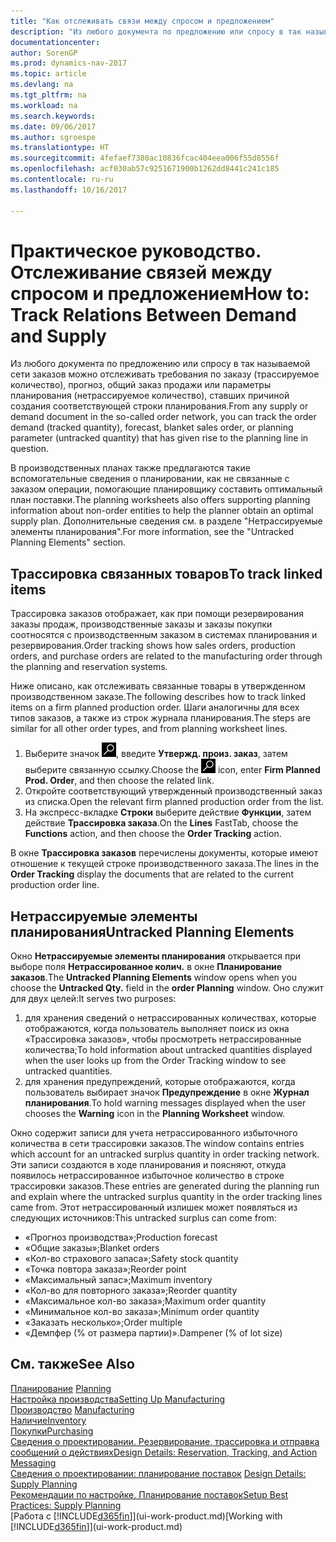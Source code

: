 ```yaml
---
title: "Как отслеживать связи между спросом и предложением"
description: "Из любого документа по предложению или спросу в так называемой сети заказов можно отслеживать требования по заказу (трассируемое количество), прогноз, общий заказ продажи или параметры планирования (нетрассируемое количество), ставших причиной создания соответствующей строки планирования."
documentationcenter: 
author: SorenGP
ms.prod: dynamics-nav-2017
ms.topic: article
ms.devlang: na
ms.tgt_pltfrm: na
ms.workload: na
ms.search.keywords: 
ms.date: 09/06/2017
ms.author: sgroespe
ms.translationtype: HT
ms.sourcegitcommit: 4fefaef7380ac10836fcac404eea006f55d8556f
ms.openlocfilehash: acf030ab57c9251671900b1262dd8441c241c185
ms.contentlocale: ru-ru
ms.lasthandoff: 10/16/2017

---
```

# <a name="how-to-track-relations-between-demand-and-supply"></a><span data-ttu-id="d5f8e-103">Практическое руководство. Отслеживание связей между спросом и предложением</span><span class="sxs-lookup"><span data-stu-id="d5f8e-103">How to: Track Relations Between Demand and Supply</span></span>
<span data-ttu-id="d5f8e-104">Из любого документа по предложению или спросу в так называемой сети заказов можно отслеживать требования по заказу (трассируемое количество), прогноз, общий заказ продажи или параметры планирования (нетрассируемое количество), ставших причиной создания соответствующей строки планирования.</span><span class="sxs-lookup"><span data-stu-id="d5f8e-104">From any supply or demand document in the so-called order network, you can track the order demand (tracked quantity), forecast, blanket sales order, or planning parameter (untracked quantity) that has given rise to the planning line in question.</span></span>

<span data-ttu-id="d5f8e-105">В производственных планах также предлагаются такие вспомогательные сведения о планировании, как не связанные с заказом операции, помогающие планировщику составить оптимальный план поставки.</span><span class="sxs-lookup"><span data-stu-id="d5f8e-105">The planning worksheets also offers supporting planning information about non-order entities to help the planner obtain an optimal supply plan.</span></span> <span data-ttu-id="d5f8e-106">Дополнительные сведения см. в разделе "Нетрассируемые элементы планирования".</span><span class="sxs-lookup"><span data-stu-id="d5f8e-106">For more information, see the "Untracked Planning Elements" section.</span></span>

## <a name="to-track-linked-items"></a><span data-ttu-id="d5f8e-107">Трассировка связанных товаров</span><span class="sxs-lookup"><span data-stu-id="d5f8e-107">To track linked items</span></span>
<span data-ttu-id="d5f8e-108">Трассировка заказов отображает, как при помощи резервирования заказы продаж, производственные заказы и заказы покупки соотносятся с производственным заказом в системах планирования и резервирования.</span><span class="sxs-lookup"><span data-stu-id="d5f8e-108">Order tracking shows how sales orders, production orders, and purchase orders are related to the manufacturing order through the planning and reservation systems.</span></span>

<span data-ttu-id="d5f8e-109">Ниже описано, как отслеживать связанные товары в утвержденном производственном заказе.</span><span class="sxs-lookup"><span data-stu-id="d5f8e-109">The following describes how to track linked items on a firm planned production order.</span></span> <span data-ttu-id="d5f8e-110">Шаги аналогичны для всех типов заказов, а также из строк журнала планирования.</span><span class="sxs-lookup"><span data-stu-id="d5f8e-110">The steps are similar for all other order types, and from planning worksheet lines.</span></span>

1. <span data-ttu-id="d5f8e-111">Выберите значок ![Поиск страницы или отчета](media/ui-search/search_small.png "Значок поиска страницы или отчета"), введите **Утвержд. произ. заказ**, затем выберите связанную ссылку.</span><span class="sxs-lookup"><span data-stu-id="d5f8e-111">Choose the ![Search for Page or Report](media/ui-search/search_small.png "Search for Page or Report icon") icon, enter **Firm Planned Prod. Order**, and then choose the related link.</span></span>
2. <span data-ttu-id="d5f8e-112">Откройте соответствующий утвержденный производственный заказ из списка.</span><span class="sxs-lookup"><span data-stu-id="d5f8e-112">Open the relevant firm planned production order from the list.</span></span>
3. <span data-ttu-id="d5f8e-113">На экспресс-вкладке **Строки** выберите действие **Функции**, затем действие **Трассировка заказа**.</span><span class="sxs-lookup"><span data-stu-id="d5f8e-113">On the **Lines** FastTab, choose the **Functions** action, and then choose the **Order Tracking** action.</span></span>

<span data-ttu-id="d5f8e-114">В окне **Трассировка заказов** перечислены документы, которые имеют отношение к текущей строке производственного заказа.</span><span class="sxs-lookup"><span data-stu-id="d5f8e-114">The lines in the **Order Tracking** display the documents that are related to the current production order line.</span></span>

## <a name="untracked-planning-elements"></a><span data-ttu-id="d5f8e-115">Нетрассируемые элементы планирования</span><span class="sxs-lookup"><span data-stu-id="d5f8e-115">Untracked Planning Elements</span></span>
<span data-ttu-id="d5f8e-116">Окно **Нетрассируемые элементы планирования** открывается при выборе поля **Нетрассированное колич.** в окне **Планирование заказов**.</span><span class="sxs-lookup"><span data-stu-id="d5f8e-116">The **Untracked Planning Elements** window opens when you choose the **Untracked Qty.** field in the **order Planning** window.</span></span> <span data-ttu-id="d5f8e-117">Оно служит для двух целей:</span><span class="sxs-lookup"><span data-stu-id="d5f8e-117">It serves two purposes:</span></span>

1. <span data-ttu-id="d5f8e-118">для хранения сведений о нетрассированных количествах, которые отображаются, когда пользователь выполняет поиск из окна «Трассировка заказов», чтобы просмотреть нетрассированные количества;</span><span class="sxs-lookup"><span data-stu-id="d5f8e-118">To hold information about untracked quantities displayed when the user looks up from the Order Tracking window to see untracked quantities.</span></span>
2. <span data-ttu-id="d5f8e-119">для хранения предупреждений, которые отображаются, когда пользователь выбирает значок **Предупреждение** в окне **Журнал планирования**.</span><span class="sxs-lookup"><span data-stu-id="d5f8e-119">To hold warning messages displayed when the user chooses the **Warning** icon in the **Planning Worksheet** window.</span></span>

<span data-ttu-id="d5f8e-120">Окно содержит записи для учета нетрассированного избыточного количества в сети трассировки заказов.</span><span class="sxs-lookup"><span data-stu-id="d5f8e-120">The window contains entries which account for an untracked surplus quantity in order tracking network.</span></span> <span data-ttu-id="d5f8e-121">Эти записи создаются в ходе планирования и поясняют, откуда появилось нетрассированное избыточное количество в строке трассировки заказов.</span><span class="sxs-lookup"><span data-stu-id="d5f8e-121">These entries are generated during the planning run and explain where the untracked surplus quantity in the order tracking lines came from.</span></span> <span data-ttu-id="d5f8e-122">Этот нетрассированный излишек может появляться из следующих источников:</span><span class="sxs-lookup"><span data-stu-id="d5f8e-122">This untracked surplus can come from:</span></span>

- <span data-ttu-id="d5f8e-123">«Прогноз производства»;</span><span class="sxs-lookup"><span data-stu-id="d5f8e-123">Production forecast</span></span>
- <span data-ttu-id="d5f8e-124">«Общие заказы»;</span><span class="sxs-lookup"><span data-stu-id="d5f8e-124">Blanket orders</span></span>
- <span data-ttu-id="d5f8e-125">«Кол-во страхового запаса»;</span><span class="sxs-lookup"><span data-stu-id="d5f8e-125">Safety stock quantity</span></span>
- <span data-ttu-id="d5f8e-126">«Точка повтора заказа»;</span><span class="sxs-lookup"><span data-stu-id="d5f8e-126">Reorder point</span></span>
- <span data-ttu-id="d5f8e-127">«Максимальный запас»;</span><span class="sxs-lookup"><span data-stu-id="d5f8e-127">Maximum inventory</span></span>
- <span data-ttu-id="d5f8e-128">«Кол-во для повторного заказа»;</span><span class="sxs-lookup"><span data-stu-id="d5f8e-128">Reorder quantity</span></span>
- <span data-ttu-id="d5f8e-129">«Максимальное кол-во заказа»;</span><span class="sxs-lookup"><span data-stu-id="d5f8e-129">Maximum order quantity</span></span>
- <span data-ttu-id="d5f8e-130">«Минимальное кол-во заказа»;</span><span class="sxs-lookup"><span data-stu-id="d5f8e-130">Minimum order quantity</span></span>
- <span data-ttu-id="d5f8e-131">«Заказать несколько»;</span><span class="sxs-lookup"><span data-stu-id="d5f8e-131">Order multiple</span></span>
- <span data-ttu-id="d5f8e-132">«Демпфер (% от размера партии)».</span><span class="sxs-lookup"><span data-stu-id="d5f8e-132">Dampener (% of lot size)</span></span>

## <a name="see-also"></a><span data-ttu-id="d5f8e-133">См. также</span><span class="sxs-lookup"><span data-stu-id="d5f8e-133">See Also</span></span>  
<span data-ttu-id="d5f8e-134">[Планирование](production-planning.md) </span><span class="sxs-lookup"><span data-stu-id="d5f8e-134">[Planning](production-planning.md) </span></span>  
[<span data-ttu-id="d5f8e-135">Настройка производства</span><span class="sxs-lookup"><span data-stu-id="d5f8e-135">Setting Up Manufacturing</span></span>](production-configure-production-processes.md)  
<span data-ttu-id="d5f8e-136">[Производство](production-manage-manufacturing.md)  </span><span class="sxs-lookup"><span data-stu-id="d5f8e-136">[Manufacturing](production-manage-manufacturing.md)  </span></span>  
[<span data-ttu-id="d5f8e-137">Наличие</span><span class="sxs-lookup"><span data-stu-id="d5f8e-137">Inventory</span></span>](inventory-manage-inventory.md)  
[<span data-ttu-id="d5f8e-138">Покупки</span><span class="sxs-lookup"><span data-stu-id="d5f8e-138">Purchasing</span></span>](purchasing-manage-purchasing.md)  
[<span data-ttu-id="d5f8e-139">Сведения о проектировании. Резервирование, трассировка и отправка сообщений о действиях</span><span class="sxs-lookup"><span data-stu-id="d5f8e-139">Design Details: Reservation, Tracking, and Action Messaging</span></span>](design-details-reservation-order-tracking-and-action-messaging.md)  
<span data-ttu-id="d5f8e-140">[Сведения о проектировании: планирование поставок](design-details-supply-planning.md) </span><span class="sxs-lookup"><span data-stu-id="d5f8e-140">[Design Details: Supply Planning](design-details-supply-planning.md) </span></span>  
[<span data-ttu-id="d5f8e-141">Рекомендации по настройке. Планирование поставок</span><span class="sxs-lookup"><span data-stu-id="d5f8e-141">Setup Best Practices: Supply Planning</span></span>](setup-best-practices-supply-planning.md)  
<span data-ttu-id="d5f8e-142">[Работа с [!INCLUDE[d365fin](includes/d365fin_md.md)]](ui-work-product.md)</span><span class="sxs-lookup"><span data-stu-id="d5f8e-142">[Working with [!INCLUDE[d365fin](includes/d365fin_md.md)]](ui-work-product.md)</span></span>

